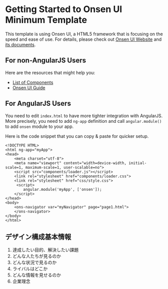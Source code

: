 # Getting Started to Onsen UI Minimum Template

This template is using Onsen UI, a HTML5 framework that is focusing on the speed and ease of use.
For details, please check out [Onsen UI Website](http://onsenui.io) and [its documents](http://onsenui.io/guide/overview.html).

## For non-AngularJS Users

Here are the resources that might help you:

- [List of Components](http://onsenui.io/guide/components.html)
- [Onsen UI Guide](http://onsenui.io/guide/overview.html)

## For AngularJS Users

You need to edit `index.html` to have more tighter integration with AngularJS. More precisely, you need to add `ng-app` definition and call `angular.module()` to add `onsen` module to your app.

Here is the code snippet that you can copy & paste for quicker setup.

```
<!DOCTYPE HTML>
<html ng-app="myApp">
<head>
    <meta charset="utf-8">
    <meta name="viewport" content="width=device-width, initial-scale=1, maximum-scale=1, user-scalable=no">
    <script src="components/loader.js"></script>
    <link rel="stylesheet" href="components/loader.css">
    <link rel="stylesheet" href="css/style.css">
     <script>
        angular.module('myApp', ['onsen']);
    </script>
</head>
<body>
    <ons-navigator var="myNavigator" page="page1.html">
    </ons-navigator> 
</body>
</html>
```

## デザイン構成基本情報

1. 達成したい目的、解決したい課題
2. どんな人たちが見るのか
3. どんな状況で見るのか
4. ライバルはどこか
5. どんな情報を見せるのか
6. 企業理念